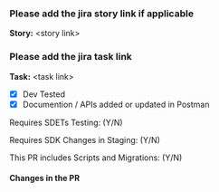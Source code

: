 ### Please add the jira story link if applicable
**Story:**  &lt;story link&gt;
### Please add the jira task link
**Task:** &lt;task link&gt;

-  [x] Dev Tested
-  [x] Documention / APIs added or updated in Postman

Requires SDETs Testing: (Y/N)

Requires SDK Changes in Staging:  (Y/N)

This PR includes Scripts and Migrations: (Y/N)

####  Changes in the PR

